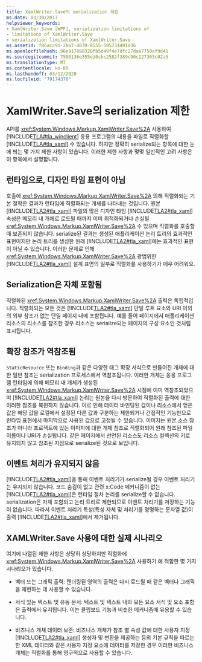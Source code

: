 ```yaml
---
title: XamlWriter.Save의 serialization 제한
ms.date: 03/30/2017
helpviewer_keywords:
- XamlWriter.Save [WPF], serialization limitations of
- limitations of XamlWriter.Save
- serialization limitations of XamlWriter.Save
ms.assetid: f86acc91-2b67-4039-8555-505734491d36
ms.openlocfilehash: 96e917898320fb5d49f4e7dfc27daa7750af9d41
ms.sourcegitcommit: 7588136e355e10cbc2582f389c90c127363c02a5
ms.translationtype: MT
ms.contentlocale: ko-KR
ms.lasthandoff: 03/12/2020
ms.locfileid: "79174370"
---
```

# <a name="serialization-limitations-of-xamlwritersave"></a>XamlWriter.Save의 serialization 제한
API를 <xref:System.Windows.Markup.XamlWriter.Save%2A> 사용하여 [!INCLUDE[TLA#tla_winclient](../../../../includes/tlasharptla-winclient-md.md)] 응용 프로그램의 내용을 파일로 직렬화할 [!INCLUDE[TLA#tla_xaml](../../../../includes/tlasharptla-xaml-md.md)] 수 있습니다. 하지만 정확히 serialize되는 항목에 대한 눈에 띄는 몇 가지 제한 사항이 있습니다. 이러한 제한 사항과 몇몇 일반적인 고려 사항은 이 항목에서 설명합니다.  

<a name="Run_Time__Not_Design_Time_Representation"></a>
## <a name="run-time-not-design-time-representation"></a>런타임으로, 디자인 타임 표현이 아님  
 호출에 <xref:System.Windows.Markup.XamlWriter.Save%2A> 의해 직렬화되는 기본 철학은 결과가 런타임에 직렬화되는 개체를 나타내는 것입니다. 원본 [!INCLUDE[TLA2#tla_xaml](../../../../includes/tla2sharptla-xaml-md.md)] 파일의 많은 디자인 타임 [!INCLUDE[TLA2#tla_xaml](../../../../includes/tla2sharptla-xaml-md.md)] 속성은 메모리 내 개체로 로드될 때까지 이미 최적화되거나 손실될 <xref:System.Windows.Markup.XamlWriter.Save%2A> 수 있으며 직렬화를 호출할 때 보존되지 않습니다. serialize된 결과는 생성된 애플리케이션 논리 트리의 효과적인 표현이지만 논리 트리를 생성한 원래 [!INCLUDE[TLA2#tla_xaml](../../../../includes/tla2sharptla-xaml-md.md)]에는 효과적인 표현이 아닐 수 있습니다. 이러한 문제로 인해 <xref:System.Windows.Markup.XamlWriter.Save%2A> 광범위한 [!INCLUDE[TLA2#tla_xaml](../../../../includes/tla2sharptla-xaml-md.md)] 설계 표면의 일부로 직렬화를 사용하기가 매우 어려워요.  
  
<a name="Serialization_is_Self_Contained"></a>
## <a name="serialization-is-self-contained"></a>Serialization은 자체 포함됨  
 직렬화된 <xref:System.Windows.Markup.XamlWriter.Save%2A> 출력은 독립적입니다. 직렬화되는 모든 것은 [!INCLUDE[TLA2#tla_xaml](../../../../includes/tla2sharptla-xaml-md.md)] 단일 루트 요소와 URI 이외의 외부 참조가 없는 단일 페이지 내에 포함됩니다. 예를 들어 페이지에서 애플리케이션 리소스의 리소스를 참조한 경우 리소스는 serialize되는 페이지의 구성 요소인 것처럼 표시됩니다.  
  
<a name="Extension_References_are_Dereferenced"></a>
## <a name="extension-references-are-dereferenced"></a>확장 참조가 역참조됨  
 `StaticResource` 또는 `Binding`과 같은 다양한 태그 확장 서식으로 만들어진 개체에 대한 일반 참조는 serialization 프로세스에서 역참조됩니다. 이러한 개체는 응용 프로그램 런타임에 의해 메모리 내 개체가 생성된 <xref:System.Windows.Markup.XamlWriter.Save%2A> 시점에 이미 역참조되었으며 [!INCLUDE[TLA2#tla_xaml](../../../../includes/tla2sharptla-xaml-md.md)] 논리는 원본을 다시 방문하여 직렬화된 출력에 대한 이러한 참조를 복원하지 않습니다. 이로 인해 데이터 바인딩된 값이나 리소스에서 얻은 값은 해당 값을 로컬에서 설정된 다른 값과 구분하는 제한되거나 간접적인 기능만으로 런타임 표현에서 마지막으로 사용된 값으로 고정될 수 있습니다. 이미지는 원본 소스 참조가 아니라 프로젝트에 있는 이미지에 대한 개체 참조로 직렬화되어 원래 참조된 파일 이름이나 URI가 손실됩니다. 같은 페이지에서 선언된 리소스도 리소스 컬렉션의 키로 유지되지 않고 참조된 지점으로 serialize된 것으로 보입니다.  
  
<a name="Event_Handling_is_Not_Preserved"></a>
## <a name="event-handling-is-not-preserved"></a>이벤트 처리가 유지되지 않음  
 [!INCLUDE[TLA2#tla_xaml](../../../../includes/tla2sharptla-xaml-md.md)]을 통해 이벤트 처리기가 serialize될 경우 이벤트 처리기는 유지되지 않습니다. 코드 숨김이 없고 관련 x:Code 메커니즘이 없는 [!INCLUDE[TLA2#tla_xaml](../../../../includes/tla2sharptla-xaml-md.md)]은 런타임 절차 논리를 serialize할 수 없습니다. serialization은 자체 포함되고 논리 트리로 제한되므로 이벤트 처리기를 저장하는 기능이 없습니다. 따라서 이벤트 처리기 특성(특성 자체 및 처리기를 명명하는 문자열 값)이 출력 [!INCLUDE[TLA2#tla_xaml](../../../../includes/tla2sharptla-xaml-md.md)]에서 제거됩니다.  
  
<a name="Realistic_Scenarios_for_Use_of_XAMLWriter_Save"></a>
## <a name="realistic-scenarios-for-use-of-xamlwritersave"></a>XAMLWriter.Save 사용에 대한 실제 시나리오  
 여기에 나열된 제한 사항은 상당히 상당하지만 직렬화에 <xref:System.Windows.Markup.XamlWriter.Save%2A> 사용하기 에 적합한 몇 가지 시나리오가 있습니다.  
  
- 벡터 또는 그래픽 출력: 렌더링된 영역의 출력은 다시 로드될 때 같은 벡터나 그래픽을 재현하는 데 사용할 수 있습니다.  
  
- 서식 있는 텍스트 및 유동 문서: 텍스트 및 텍스트 내의 모든 요소 서식 및 요소 포함은 출력에서 유지됩니다. 이는 클립보드 기능과 비슷한 메커니즘에 유용할 수 있습니다.  
  
- 비즈니스 개체 데이터 보존: 비즈니스 개체가 참조 별 속성 값에 대한 사용자 지정 [!INCLUDE[TLA2#tla_xaml](../../../../includes/tla2sharptla-xaml-md.md)] 생성자 및 변환을 제공하는 등의 기본 규칙을 따르는 한 XML 데이터와 같은 사용자 지정 요소에 데이터를 저장한 경우 이러한 비즈니스 개체는 직렬화를 통해 영구적으로 사용할 수 있습니다.
